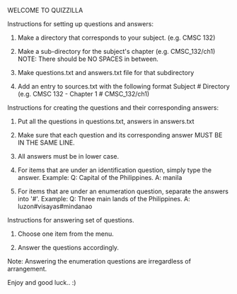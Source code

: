 WELCOME TO QUIZZILLA

Instructions for setting up questions and answers:

1. Make a directory that corresponds to your subject. (e.g. CMSC 132)

2. Make a sub-directory for the subject's chapter (e.g. CMSC_132/ch1)
	NOTE: There should be NO SPACES in between.

3. Make questions.txt and answers.txt file for that subdirectory

4. Add an entry to sources.txt with the following format
	Subject # Directory (e.g. CMSC 132 - Chapter 1 # CMSC_132/ch1)

	
Instructions for creating the questions and their corresponding answers:

1. Put all the questions in questions.txt, answers in answers.txt

2. Make sure that each question and its corresponding answer MUST BE IN THE SAME LINE.

3. All answers must be in lower case.

3. For items that are under an identification question, simply type the answer.
Example:
	Q: Capital of the Philippines.
	A: manila
	
4. For items that are under an enumeration question, separate the answers into '#'. 
Example:
	Q: Three main lands of the Philippines.
	A: luzon#visayas#mindanao

	
Instructions for answering set of questions.

1. Choose one item from the menu.

2. Answer the questions accordingly.

Note: Answering the enumeration questions are irregardless of arrangement.


Enjoy and good luck.. :)
